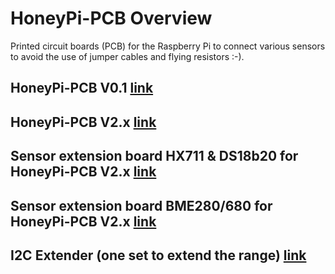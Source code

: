 # HoneyPi-PCB Overview

Printed circuit boards (PCB) for the Raspberry Pi to connect various sensors to avoid the use of jumper cables and flying resistors :-).

## HoneyPi-PCB V0.1 [link](./PCB_V0.1)  

## HoneyPi-PCB V2.x [link](./PCB_V2.x)  
## Sensor extension board HX711 & DS18b20 for HoneyPi-PCB V2.x [link](./PCB_Sensor_Board_2.x_HX711_DS18b20)  
## Sensor extension board BME280/680 for HoneyPi-PCB V2.x [link](./PCB_Sensor_Board_2.x_BME280_680)  
## I2C Extender (one set to extend the range) [link](./PCB_I2C_Extender)  